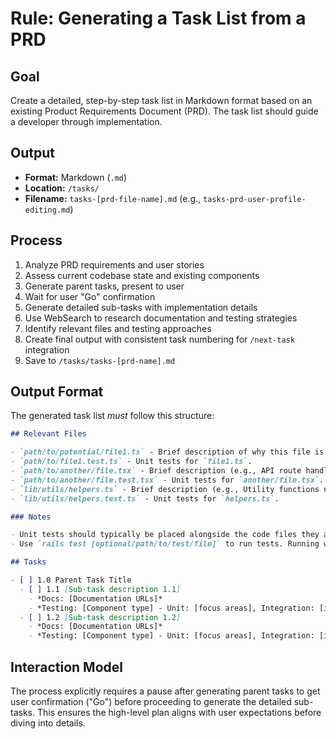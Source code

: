# Rule: Generating a Task List from a PRD

## Goal

Create a detailed, step-by-step task list in Markdown format based on an existing Product Requirements Document (PRD). The task list should guide a developer through implementation.

## Output

- **Format:** Markdown (`.md`)
- **Location:** `/tasks/`
- **Filename:** `tasks-[prd-file-name].md` (e.g., `tasks-prd-user-profile-editing.md`)

## Process

1. Analyze PRD requirements and user stories
2. Assess current codebase state and existing components
3. Generate parent tasks, present to user
4. Wait for user "Go" confirmation  
5. Generate detailed sub-tasks with implementation details
6. Use WebSearch to research documentation and testing strategies
7. Identify relevant files and testing approaches
8. Create final output with consistent task numbering for `/next-task` integration
9. Save to `/tasks/tasks-[prd-name].md`

## Output Format

The generated task list _must_ follow this structure:

```markdown
## Relevant Files

- `path/to/potential/file1.ts` - Brief description of why this file is relevant (e.g., Contains the main component for this feature).
- `path/to/file1.test.ts` - Unit tests for `file1.ts`.
- `path/to/another/file.tsx` - Brief description (e.g., API route handler for data submission).
- `path/to/another/file.test.tsx` - Unit tests for `another/file.tsx`.
- `lib/utils/helpers.ts` - Brief description (e.g., Utility functions needed for calculations).
- `lib/utils/helpers.test.ts` - Unit tests for `helpers.ts`.

### Notes

- Unit tests should typically be placed alongside the code files they are testing (e.g., `MyComponent.tsx` and `MyComponent.test.tsx` in the same directory).
- Use `rails test [optional/path/to/test/file]` to run tests. Running without a path executes all tests.

## Tasks

- [ ] 1.0 Parent Task Title
  - [ ] 1.1 [Sub-task description 1.1]
    - *Docs: [Documentation URLs]*
    - *Testing: [Component type] - Unit: [focus areas], Integration: [interaction tests]*
  - [ ] 1.2 [Sub-task description 1.2]
    - *Docs: [Documentation URLs]*
    - *Testing: [Component type] - Unit: [focus areas], Integration: [interaction tests]*
```

## Interaction Model

The process explicitly requires a pause after generating parent tasks to get user confirmation ("Go") before proceeding to generate the detailed sub-tasks. This ensures the high-level plan aligns with user expectations before diving into details.